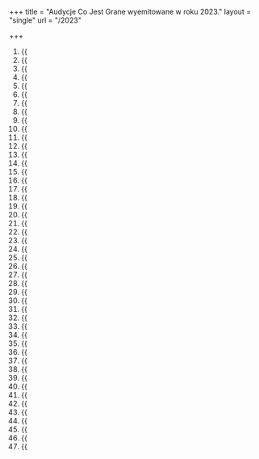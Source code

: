 +++ title = "Audycje Co Jest Grane wyemitowane w roku 2023." 
layout = "single" 
url = "/2023"

+++

1. {{<audio src="audio/CJG_47_2023_12_30.mp3" caption="Zapis audycji Co Jest Grane -  Zmiana daty niczego nie zmienia - publikowanej na łamach Innego Radia Głuchołazy w dniu 30 gru 2023">}}
5. {{<audio src="audio/CJG_46_2023_12_23.mp3" caption="Zapis audycji Co Jest Grane -  Każdy grosz Grzegorza Brauna - publikowanej na łamach Innego Radia Głuchołazy w dniu 23 gru 2023">}}
6. {{<audio src="audio/CJG_45_2023_12_16.mp3" caption="Zapis audycji Co Jest Grane -  Quo vadis sztuczna inteligencjo? - publikowanej na łamach Innego Radia Głuchołazy w dniu 16 gru 2023">}}
7. {{<audio src="audio/CJG_44_2023_12_09.mp3" caption="Zapis audycji Co Jest Grane -  Ukraina wygrywa wojnę. To wojna gospodarcza z zachodem - publikowanej na łamach Innego Radia Głuchołazy w dniu 9 gru 2023">}}
8. {{<audio src="audio/CJG_43_2023_12_02.mp3" caption="Zapis audycji Co Jest Grane -  Smętne życie emeryta - publikowanej na łamach Innego Radia Głuchołazy w dniu 2 gru 2023">}}
9.  {{<audio src="audio/CJG_42_2023_11_25.mp3" caption="Zapis audycji Co Jest Grane -  Wszystko co powinieneś wiedzieć o zarobkach - publikowanej na łamach Innego Radia Głuchołazy w dniu 25 lis 2023">}}
10. {{<audio src="audio/CJG_41_2023_11_18.mp3" caption="Zapis audycji Co Jest Grane -  Czy Warren Buffet gra na kryzys? - publikowanej na łamach Innego Radia Głuchołazy w dniu 18 lis 2023">}}
11. {{<audio src="audio/CJG_40_2023_11_11.mp3" caption="Zapis audycji Co Jest Grane -  Amber Gold i inne afery - publikowanej na łamach Innego Radia Głuchołazy w dniu 11 lis 2023">}}
12. {{<audio src="audio/CJG_39_2023_11_04.mp3" caption="Zapis audycji Co Jest Grane -  Polaków męczą długi - publikowanej na łamach Innego Radia Głuchołazy w dniu 4 lis 2023">}}
13. {{<audio src="audio/CJG_38_2023_10_28.mp3" caption="Zapis audycji Co Jest Grane -  Influencerzy. Nikt ich nie zatrzyma? - publikowanej na łamach Innego Radia Głuchołazy w dniu 28 paź 2023">}}
14. {{<audio src="audio/CJG_37_2023_10_21.mp3" caption="Zapis audycji Co Jest Grane -  Hamas i Izrael. Kto jest słoniem, a kto mrówką? - publikowanej na łamach Innego Radia Głuchołazy w dniu 21 paź 2023">}}
15. {{<audio src="audio/CJG_36_2023_10_14.mp3" caption="Zapis audycji Co Jest Grane -  Papierowe domy - chińska specjalność - publikowanej na łamach Innego Radia Głuchołazy w dniu 14 paź 2023">}}
16. {{<audio src="audio/CJG_35_2023_10_07.mp3" caption="Zapis audycji Co Jest Grane -  Sankcje nie działają. Karmimy trolla - publikowanej na łamach Innego Radia Głuchołazy w dniu 7 paź 2023">}}
17. {{<audio src="audio/CJG_34_2023_09_30.mp3" caption="Zapis audycji Co Jest Grane -  Kiedy skończy się cud przy dystrybutorze? - publikowanej na łamach Innego Radia Głuchołazy w dniu 30 wrz 2023">}}
18. {{<audio src="audio/CJG_33_2023_09_23.mp3" caption="Zapis audycji Co Jest Grane -  Porażające ceny prądu - publikowanej na łamach Innego Radia Głuchołazy w dniu 23 wrz 2023">}}
19. {{<audio src="audio/CJG_32_2023_09_16.mp3" caption="Zapis audycji Co Jest Grane -  Mieszkaniowe harakiri - publikowanej na łamach Innego Radia Głuchołazy w dniu 16 wrz 2023">}}
20. {{<audio src="audio/CJG_31_2023_09_09.mp3" caption="Zapis audycji Co Jest Grane -  Wielka emigracja. Bilans zysków i strat - publikowanej na łamach Innego Radia Głuchołazy w dniu 9 wrz 2023">}}
21. {{<audio src="audio/CJG_30_2023_08_05.mp3" caption="Zapis audycji Co Jest Grane -  Amerykański koszmar. A było tak ładnie… - publikowanej na łamach Innego Radia Głuchołazy w dniu 5 sie 2023">}}
22. {{<audio src="audio/CJG_29_2023_07_29.mp3" caption="Zapis audycji Co Jest Grane -  Z tych długów nikt się nie wygrzebie - publikowanej na łamach Innego Radia Głuchołazy w dniu 29 lip 2023">}}
23. {{<audio src="audio/CJG_28_2023_07_22.mp3" caption="Zapis audycji Co Jest Grane -  Mieszkania dla młodych i bogatych - publikowanej na łamach Innego Radia Głuchołazy w dniu 22 lip 2023">}}
24. {{<audio src="audio/CJG_27_2023_07_15.mp3" caption="Zapis audycji Co Jest Grane -  Kim jest Mariusz Stefaniak? - publikowanej na łamach Innego Radia Głuchołazy w dniu 15 lip 2023">}}
25. {{<audio src="audio/CJG_26_2023_07_08.mp3" caption="Zapis audycji Co Jest Grane -  Ostatnie tango Wagnera - publikowanej na łamach Innego Radia Głuchołazy w dniu 8 lip 2023">}}
26. {{<audio src="audio/CJG_25_2023_07_01.mp3" caption="Zapis audycji Co Jest Grane -  Kiedy przyjdą zabrać Twój dom - publikowanej na łamach Innego Radia Głuchołazy w dniu 1 lip 2023">}}
27. {{<audio src="audio/CJG_24_2023_06_24.mp3" caption="Zapis audycji Co Jest Grane -  Mieszkanie samowystarczalne - kiedy do tego dojdzie? - publikowanej na łamach Innego Radia Głuchołazy w dniu 24 cze 2023">}}
28. {{<audio src="audio/CJG_23_2023_06_17.mp3" caption="Zapis audycji Co Jest Grane -  Jak Orlen dodał sobie skrzydeł? - publikowanej na łamach Innego Radia Głuchołazy w dniu 17 cze 2023">}}
29. {{<audio src="audio/CJG_22_2023_06_10.mp3" caption="Zapis audycji Co Jest Grane -  Kto płaci za wojnę, kto na wojnie zarabia? - publikowanej na łamach Innego Radia Głuchołazy w dniu 10 cze 2023">}}
30. {{<audio src="audio/CJG_21_2023_06_03.mp3" caption="Zapis audycji Co Jest Grane -  Gorzki smak piwa z transwestytą - publikowanej na łamach Innego Radia Głuchołazy w dniu 3 cze 2023">}}
31. {{<audio src="audio/CJG_20_2023_05_27.mp3" caption="Zapis audycji Co Jest Grane -  Zjednoczone Emiraty Niemieckie - publikowanej na łamach Innego Radia Głuchołazy w dniu 27 maj 2023">}}
32. {{<audio src="audio/CJG_19_2023_05_20.mp3" caption="Zapis audycji Co Jest Grane -  Pożegnanie z węglem - publikowanej na łamach Innego Radia Głuchołazy w dniu 20 maj 2023">}}
33. {{<audio src="audio/CJG_18_2023_05_13.mp3" caption="Zapis audycji Co Jest Grane -  Kto stoi za sztuczną inteligencją? - publikowanej na łamach Innego Radia Głuchołazy w dniu 13 maj 2023">}}
34. {{<audio src="audio/CJG_17_2023_05_06.mp3" caption="Zapis audycji Co Jest Grane -  Jastrząb z Narodowego - publikowanej na łamach Innego Radia Głuchołazy w dniu 6 maj 2023">}}
35. {{<audio src="audio/CJG_16_2023_04_29.mp3" caption="Zapis audycji Co Jest Grane -  Pańszczyzna to były całkiem dobre czasy - publikowanej na łamach Innego Radia Głuchołazy w dniu 29 kwi 2023">}}
36. {{<audio src="audio/CJG_15_2023_04_22.mp3" caption="Zapis audycji Co Jest Grane -  Podgryzają nas kurczaki z Ukrainy - publikowanej na łamach Innego Radia Głuchołazy w dniu 22 kwi 2023">}}
37. {{<audio src="audio/CJG_14_2023_04_15.mp3" caption="Zapis audycji Co Jest Grane -  Kiedy pieniądz traci sens - publikowanej na łamach Innego Radia Głuchołazy w dniu 15 kwi 2023">}}
38. {{<audio src="audio/CJG_13_2023_04_08.mp3" caption="Zapis audycji Co Jest Grane -  Sezon polowań na klasę średnią - publikowanej na łamach Innego Radia Głuchołazy w dniu 8 kwi 2023">}}
39. {{<audio src="audio/CJG_12_2023_04_01.mp3" caption="Zapis audycji Co Jest Grane -  Nieruchomości ruszyły ku przepaści - publikowanej na łamach Innego Radia Głuchołazy w dniu 1 kwi 2023">}}
40. {{<audio src="audio/CJG_11_2023_03_25.mp3" caption="Zapis audycji Co Jest Grane -  Najskrytsza tajemnica banków - ich śmierć - publikowanej na łamach Innego Radia Głuchołazy w dniu 25 mar 2023">}}
41. {{<audio src="audio/CJG_10_2023_03_18.mp3" caption="Zapis audycji Co Jest Grane -  Banany się skończyły, teraz importujemy węgiel - publikowanej na łamach Innego Radia Głuchołazy w dniu 18 mar 2023">}}
42. {{<audio src="audio/CJG_09_2023_03_11.mp3" caption="Zapis audycji Co Jest Grane -  Metropolie powariowały - publikowanej na łamach Innego Radia Głuchołazy w dniu 11 mar 2023">}}
43. {{<audio src="audio/CJG_08_2023_03_04.mp3" caption="Zapis audycji Co Jest Grane -  Samochody na baterie, baterie na węgiel - publikowanej na łamach Innego Radia Głuchołazy w dniu 4 mar 2023">}}
44. {{<audio src="audio/CJG_07_2023_02_25.mp3" caption="Zapis audycji Co Jest Grane -  Robaki nas nakarmią - publikowanej na łamach Innego Radia Głuchołazy w dniu 25 lut 2023">}}
45. {{<audio src="audio/CJG_06_2023_02_18.mp3" caption="Zapis audycji Co Jest Grane -  Węgiel w trybach gospodarki - publikowanej na łamach Innego Radia Głuchołazy w dniu 18 lut 2023">}}
46. {{<audio src="audio/CJG_05_2023_02_11.mp3" caption="Zapis audycji Co Jest Grane -  Biznes Syzyfów - małe i średnie firmy - publikowanej na łamach Innego Radia Głuchołazy w dniu 11 lut 2023">}}
47. {{<audio src="audio/CJG_04_2023_02_04.mp3" caption="Zapis audycji Co Jest Grane -  Syreni płacz dewelopera - publikowanej na łamach Innego Radia Głuchołazy w dniu 5 lut 2023">}}
48. {{<audio src="audio/CJG_03_2023_01_28.mp3" caption="Zapis audycji Co Jest Grane -  Woke - w oparach absurdu - publikowanej na łamach Innego Radia Głuchołazy w dniu 28 sty 2023">}}
49. {{<audio src="audio/CJG_02_2023_01_21.mp3" caption="Zapis audycji Co Jest Grane -  Jak stracić 400 miliardów dolarów? - publikowanej na łamach Innego Radia Głuchołazy w dniu 21 sty 2023">}}
50. {{<audio src="audio/CJG_01_2023_01_14.mp3" caption="Zapis audycji Co Jest Grane -  Drugi rok wojny, trzeci rok pandemii. Co dalej? - publikowanej na łamach Innego Radia Głuchołazy w dniu 14 sty 2023">}}




